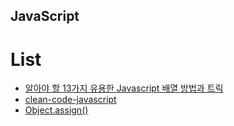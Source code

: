 JavaScript 
--
# List
* [알아야 할 13가지 유용한 Javascript 배열 방법과 트릭](JavascriptArray.md)
* [clean-code-javascript](CleanCodeJavascript.md)
* [Object.assign()](ObjectAssign.md)